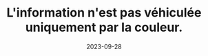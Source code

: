 ---
N: '176'
Rubrique: Présentation
title: L'information n'est pas véhiculée uniquement par la couleur. 
detail: L'information n'est pas véhiculée uniquement par la couleur. 
abstract: 
categories: [" Présentation"]
agrege: O4176-E056
opquast: '4 176'
indiceebook: '56'
description: "Règle n° 056"
weight:  056
actif: '1'
layout: rules
date: 2023-09-28
tags: ["", ""]
objectif: ["", ""]
Meo: [""]
Controle: ""
Source: ["Opquast"]
Referential: [""]
Steps: ["", ""]
---